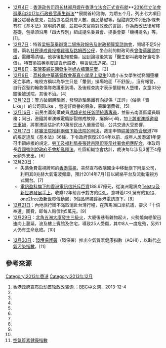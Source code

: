   - [12月4日](../Page/12月4日.md "wikilink")：[香港政务司司长](https://zh.wikipedia.org/wiki/香港政务司司长 "wikilink")[林郑月娥在](https://zh.wikipedia.org/wiki/林郑月娥 "wikilink")[香港立法会正式宣布就](https://zh.wikipedia.org/wiki/香港立法会 "wikilink")**[2016年立法會選舉和2017年行政長官產生辦法](../Page/2016年及2017年香港政治制度改革.md "wikilink")**展開首轮諮詢，为期五个月，列出七大項目讓公眾發表意見，包括提名委員會人數、選民基礎等。但諮詢文件列出多條未有在《基本法》寫明的界線，並把中央官員對政改的言論，作為政改法律解釋基礎，包括須沿用「四大界別」組成提名委員會、提委會要「機構提名」等。\[1\]。
  - [12月7日](../Page/12月7日.md "wikilink")：特首[梁振英舉辦第二場施政報告及財政預算案諮詢會](../Page/梁振英.md "wikilink")，開場不足5分鐘，兩名[社民連成員投擲雞蛋及](https://zh.wikipedia.org/wiki/社民連 "wikilink")[路姆西公仔](https://zh.wikipedia.org/wiki/路姆西 "wikilink")，坐台前的財政司長[曾俊華額頭中蛋](../Page/曾俊華.md "wikilink")，需離場清理。他事後拒絕驗傷，回到論壇後笑言「醫生都叫我唔好食咁多蛋」。特首梁振英兩度譴責示威者，明言依法追究。\[2\]
  - [12月8日](../Page/12月8日.md "wikilink")：[荃灣](../Page/荃灣.md "wikilink")[荃威花園發生](../Page/荃威花園.md "wikilink")[空姐衣櫃藏屍案](https://zh.wikipedia.org/wiki/空姐衣櫃藏屍案 "wikilink")。\[3\]
  - [12月9日](../Page/12月9日.md "wikilink")：[荔枝角中華基督教會基真小學早上發生](https://zh.wikipedia.org/wiki/荔枝角中華基督教會基真小學 "wikilink")10歲小五女學生從梯間墮樓死亡事故，唯校方稱以為學生只是「暈倒」操場地面「不舒服」，沒有報警，自行召聖約翰救傷隊救護車到場，及後經查詢才表示懷疑有人墮樓，女童33分鐘後被送院，其後不治。\[4\]
  - [12月12日](../Page/12月12日.md "wikilink")：警方破網購騙案，發現詐騙集團有向提供「正評」（俗稱「賣Like」）的公司買Like
    ，營造好商譽的假象，蒙騙消費者。\[5\]
  - [12月16日](../Page/12月16日.md "wikilink")：前民主黨創黨成員[馮煒光接任新聞統籌專員](../Page/馮煒光.md "wikilink")，並辭去南區區議員職務；同日，港鐵將軍澳線電纜斷裂做成故障，癱瘓5小時，加上[將軍澳隧道發生車禍](../Page/將軍澳隧道.md "wikilink")，將軍澳區估計約10萬居民出入嚴重受阻，公共交通大受影響。
  - [12月17日](../Page/12月17日.md "wikilink")：[終審法院推翻兩個下級法院的判決](https://zh.wikipedia.org/wiki/終審法院 "wikilink")，裁定申領[綜援須符合居港](https://zh.wikipedia.org/wiki/綜援 "wikilink")7年的規定違反《基本法》36條，下令政府恢復2004年以前、成年人居港滿1年便可申領綜援的規定。[勞工及福利局長](../Page/勞工及福利局.md "wikilink")[張建宗隨即表示社署會相應配合](../Page/張建宗.md "wikilink")，律政司長[袁國強則說政府不會胡亂釋法](../Page/袁國強.md "wikilink")。社區組織協會估計，裁決每年涉及3億至4億元額外支出。\[6\]
  - [12月20日](../Page/12月20日.md "wikilink")：
      - 失落免費電視牌照的[香港電視](https://zh.wikipedia.org/wiki/香港電視 "wikilink")，突然宣布收購國企中移動旗下附屬公司，利用其8兆赫大氣電波頻譜，預計2014年7月1日以網絡平台及流動電視方式開台。\[7\]
      - [電訊盈科旗下的](../Page/電訊盈科.md "wikilink")[香港電訊信託斥巨資](../Page/香港電訊.md "wikilink")188.67億元，從澳洲電訊商[Telstra及](https://zh.wikipedia.org/wiki/Telstra "wikilink")[新世界發展手上](../Page/新世界發展.md "wikilink")，收購12年前賣予對方的[CSL](https://zh.wikipedia.org/wiki/CSL "wikilink")。意味着CSL擁有的[1010](https://zh.wikipedia.org/wiki/1010 "wikilink")、[one2free及](../Page/one2free.md "wikilink")[新世界傳動網](https://zh.wikipedia.org/wiki/新世界傳動網 "wikilink")，3個品牌盡歸香港電訊旗下。\[8\]
  - [12月21日](../Page/12月21日.md "wikilink")：內地旅行團不滿取消赴台灣行程，在落馬洲口岸抗議，要求「十倍奉還」團費，即每人賠償約5萬元。\[9\]
  - [12月29日](../Page/12月29日.md "wikilink")：[北角](../Page/北角.md "wikilink")[五洲大廈發生](https://zh.wikipedia.org/wiki/五洲大廈 "wikilink")[三級火](https://zh.wikipedia.org/wiki/香港火警分級制度#三級火警 "wikilink")，大廈後巷有雜物起火，火勢燒向棚架迅速向上蔓延，波及樓上賓館及住宅，導致25人受傷，其中8人一度危殆，另外1人仍有生命危險。\[10\]

<noinclude>

  - [12月30日](../Page/12月30日.md "wikilink")：[環境保護署](https://zh.wikipedia.org/wiki/環境保護署 "wikilink")（環保署）推出空氣質素健康指數（AQHI），以取代[空氣污染指數](../Page/空氣污染指數.md "wikilink")。\[11\]

## 參考來源

</noinclude>

[Category:2013年香港](https://zh.wikipedia.org/wiki/Category:2013年香港 "wikilink")
[Category:2013年12月](https://zh.wikipedia.org/wiki/Category:2013年12月 "wikilink")

1.  [香港政府宣布启动首轮政改咨询](http://www.bbc.co.uk/zhongwen/simp/china/2013/12/131204_hongkong_.shtml).：[BBC中文网](https://zh.wikipedia.org/wiki/BBC中文网 "wikilink")，2013-12-4
2.
3.
4.
5.
6.
7.
8.
9.
10.
11. [空氣質素健康指數](http://www.aqhi.gov.hk/tc/what-is-aqhi/about-aqhi.html)